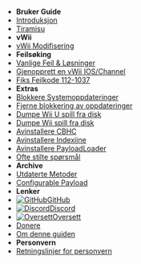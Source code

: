 - **Bruker Guide**
- [Introduksjon](introduction)
- [Tiramisu](tiramisu/sd-preparation)
- **vWii**
- [vWii Modifisering](vwii-modding)
- **Feilsøking**
- [Vanlige Feil & Løsninger](common-issues-fixes)
- [Gjenopprett en vWii IOS/Channel](recover-vwii-ioses-channels)
- [Fiks Feilkode 112-1037](fix-errcode-112-1037)
- **Extras**
- [Blokkere Systemoppdateringer](block-updates)
- [Fjerne blokkering av oppdateringer](unblock-updates)
- [Dumpe Wii U spill fra disk](dump-games)
- [Dumpe Wii spill fra disk](dump-wii-games)
- [Avinstallere CBHC](uninstall-cbhc)
- [Avinstallere Indexiine](uninstall-indexiine)
- [Avinstallere PayloadLoader](uninstall-payloadloader)
- [Ofte stilte spørsmål](faq)
- **Archive**
- [Utdaterte Metoder](archive/cfw-choice)
- [Configurable Payload](configurable-payload)
- **Lenker**
- [![GitHub](https://icongr.am/simple/github.svg?color=808080&size=16)GitHub](https://github.com/hacks-guide/Guide-WiiU)
- [![Discord](https://icongr.am/simple/discord.svg?colored&size=16)Discord](https://discord.gg/C29hYvh)
- [![Oversett](https://icongr.am/material/translate.svg?color=808080&size=16)Oversett](https://hacks-guide.crowdin.com/u/projects/10)
- [Donere](donations)
- [Om denne guiden](about)
- **Personvern**
- [Retningslinjer for personvern](privacy-policy)
